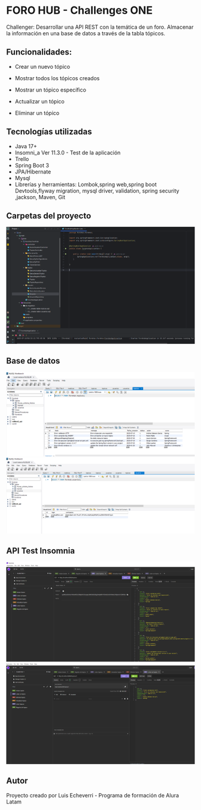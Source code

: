 # FORO HUB - Challenges ONE
Challenger: Desarrollar una API REST con la temática de un foro. Almacenar la información en una base de datos a través de la tabla tópicos.
## Funcionalidades: 
  * Crear un nuevo tópico

  * Mostrar todos los tópicos creados

  * Mostrar un tópico específico

  * Actualizar un tópico

  * Eliminar un tópico
## Tecnologías utilizadas
* Java 17+
* Insomni_a Ver 11.3.0 - Test de la aplicación
* Trello
* Spring Boot 3
* JPA/Hibernate
* Mysql
* Librerías y herramientas: Lombok,spring web,spring boot Devtools,flyway migration, mysql driver, validation, spring security ,jackson, Maven, Git

## Carpetas del proyecto
![Carpetas forohub](https://github.com/elileec/foroHub/blob/master/Carpetas%20forohub.PNG)

## Base de datos
![basededatos forohub](https://github.com/elileec/foroHub/blob/master/tablatopicos-forohub.PNG)
![basededatos forohub](https://github.com/elileec/foroHub/blob/master/tablausuarios-forohub.PNG)
## API Test Insomnia
![API - INSOMNIA forohub](https://github.com/elileec/foroHub/blob/master/API-INSOMNIA.PNG)
![API - INSOMNIA forohub](https://github.com/elileec/foroHub/blob/master/detalletopico.PNG)
## Autor
Proyecto creado por Luis Echeverri - Programa de formación de Alura Latam
